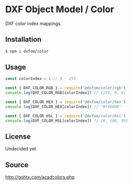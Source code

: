 # DXF Object Model / Color

DXF color index mappings.


## Installation

```bash
$ npm i dxfom/color
```


## Usage

```javascript
const colorIndex = 1 // 0 - 255

const { DXF_COLOR_RGB } = require('@dxfom/color/rgb')
console.log(DXF_COLOR_RGB[colorIndex]) // [255, 0, 0]

const { DXF_COLOR_HEX } = require('@dxfom/color/hex')
console.log(DXF_COLOR_HEX[colorIndex]) // "#ff0000"

const { DXF_COLOR_HSL } = require('@dxfom/color/hsl')
console.log(DXF_COLOR_HSL[colorIndex]) // [0, 100, 50]
```


## License

Undecided yet.


## Source

http://gohtx.com/acadcolors.php
